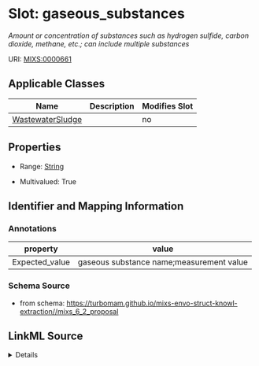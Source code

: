 # Slot: gaseous_substances


_Amount or concentration of substances such as hydrogen sulfide, carbon dioxide, methane, etc.; can include multiple substances_



URI: [MIXS:0000661](https://w3id.org/mixs/0000661)



<!-- no inheritance hierarchy -->




## Applicable Classes

| Name | Description | Modifies Slot |
| --- | --- | --- |
[WastewaterSludge](WastewaterSludge.md) |  |  no  |







## Properties

* Range: [String](String.md)

* Multivalued: True





## Identifier and Mapping Information





### Annotations

| property | value |
| --- | --- |
| Expected_value | gaseous substance name;measurement value || Preferred_unit | micromole per liter |



### Schema Source


* from schema: https://turbomam.github.io/mixs-envo-struct-knowl-extraction//mixs_6_2_proposal




## LinkML Source

<details>
```yaml
name: gaseous_substances
annotations:
  Expected_value:
    tag: Expected_value
    value: gaseous substance name;measurement value
  Preferred_unit:
    tag: Preferred_unit
    value: micromole per liter
description: Amount or concentration of substances such as hydrogen sulfide, carbon
  dioxide, methane, etc.; can include multiple substances
title: gaseous substances
from_schema: https://turbomam.github.io/mixs-envo-struct-knowl-extraction//mixs_6_2_proposal
rank: 1000
string_serialization: '{text};{float} {unit}'
slot_uri: MIXS:0000661
multivalued: true
alias: gaseous_substances
domain_of:
- WastewaterSludge
range: string
required: false
recommended: false

```
</details>